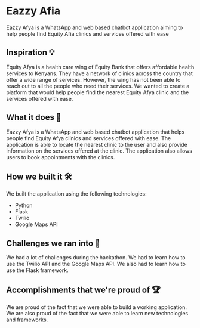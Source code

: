 # Eazzy Afia

Eazzy Afya is a WhatsApp and web based chatbot application aiming to help people find Equity Afia clinics and services offered with ease

## Inspiration 💡

Equity Afya is a health care wing of Equity Bank that offers affordable health services to Kenyans. They have a network of clinics across the country that offer a wide range of services. However, the wing has not been able to reach out to all the people who need their services. We wanted to create a platform that would help people find the nearest Equity Afya clinic and the services offered with ease.

## What it does 🤖

Eazzy Afya is a WhatsApp and web based chatbot application that helps people find Equity Afya clinics and services offered with ease. The application is able to locate the nearest clinic to the user and also provide information on the services offered at the clinic. The application also allows users to book appointments with the clinics.

## How we built it 🛠

We built the application using the following technologies:

- Python
- Flask
- Twilio
- Google Maps API

## Challenges we ran into 🏃

We had a lot of challenges during the hackathon. We had to learn how to use the Twilio API and the Google Maps API. We also had to learn how to use the Flask framework.

## Accomplishments that we're proud of 🏆

We are proud of the fact that we were able to build a working application. We are also proud of the fact that we were able to learn new technologies and frameworks.
